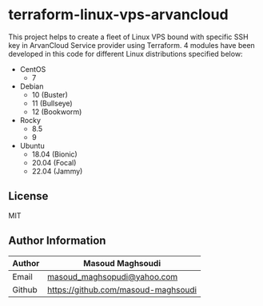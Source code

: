 # terraform-linux-vps-arvancloud

This project helps to create a fleet of Linux VPS bound with specific SSH key in ArvanCloud Service provider using Terraform.
4 modules have been developed in this code for different Linux distributions specified below:

- CentOS
  - 7
- Debian
  - 10 (Buster)
  - 11 (Bullseye)
  - 12 (Bookworm)
- Rocky
  - 8.5
  - 9
- Ubuntu
  - 18.04 (Bionic)
  - 20.04 (Focal)
  - 22.04 (Jammy)

## License

MIT

## Author Information

| Author | Masoud Maghsoudi                      |
| ------ | ------------------------------------- |
| Email  | <masoud_maghsopudi@yahoo.com>         |
| Github | <https://github.com/masoud-maghsoudi> |
